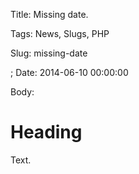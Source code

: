 Title: Missing date.

Tags: News, Slugs, PHP

Slug: missing-date

; Date: 2014-06-10 00:00:00

Body:

# Heading

Text.
